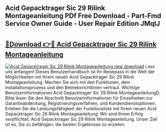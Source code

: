 ## Acid Gepacktrager Sic 29 Rilink Montageanleitung PDf Free Download - Part-Fmd Service Owner Guide - User Repair Edition JMqlJ

# <h2><a href="http://df7pr1.blite.top/?on=Acid+Gepacktrager+Sic+29+Rilink+Montageanleitung">🔗Download 👉🔴 Acid Gepacktrager Sic 29 Rilink Montageanleitung</a></h2>

[![Acid Gepacktrager Sic 29 Rilink Montageanleitung new download](https://i.imgur.com/lujVjoI.png)](http://df7pr1.blite.top/?on=Acid+Gepacktrager+Sic+29+Rilink+Montageanleitung)
Lass uns anfangen! Dieses Benutzerhandbuch ist Ihr Reisepass in die Welt der Möglichkeiten mit Ihrem neuen Acid Gepacktrager Sic 29 Rilink Montageanleitung. Machen Sie sich mit den Funktionen, dem Installationsprozess und den Betriebsrichtlinien vertraut. Wichtige Benutzerinformationen Acid Gepacktrager Sic 29 Rilink MontageanleitungD Bitte lesen Sie den Abschnitt Benutzerinformationen für Einzelheiten zur Garantieabdeckung, Registrierungsverfahren, und Kundendienstoptionen. Erleben Sie die Leistungsfähigkeit der Funktionsliste mit Ihrem neuen Acid Gepacktrager Sic 29 Rilink Montageanleitung. Wir sind Ihrem Erfolg verpflichtet, Acid Gepacktrager Sic 29 Rilink Montageanleitung. Unser Ziel ist es, Sie zu befähigen, die besten Ergebnisse zu erzielen.
